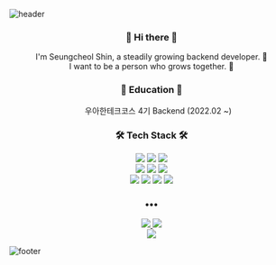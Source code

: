 ![header](https://capsule-render.vercel.app/api?type=waving&color=gradient&height=200&section=header&text=Seung%20Cheol's%20GitHub&fontSize=30)

<!--
**sc0116/sc0116** is a ✨ _special_ ✨ repository because its `README.md` (this file) appears on your GitHub profile.

Here are some ideas to get you started:

- 🔭 I’m currently working on ...
- 🌱 I’m currently learning ...
- 👯 I’m looking to collaborate on ...
- 🤔 I’m looking for help with ...
- 💬 Ask me about ...
- 📫 How to reach me: ...
- 😄 Pronouns: ...
- ⚡ Fun fact: ...
-->

<h3 align="center">👋 Hi there 👋</h3>
<p align="center">
I'm Seungcheol Shin, a steadily growing backend developer. 🌱 <br>
I want to be a person who grows together. 🌳
</p>

<h3 align="center">📖 Education 📖</h3>
<ul align="center">
우아한테크코스 4기 Backend (2022.02 ~)
</ul>

<h3 align="center">🛠 Tech Stack 🛠</h3>
<p align="center">
  <img src="https://img.shields.io/badge/Java-007396?style=flat&logo=Java&logoColor=white"/>
  <img src="https://img.shields.io/badge/JavaScript-F7DF1E?style=flat&logo=JavaScript&logoColor=white"/> 
  <img src="https://img.shields.io/badge/Python-3776AB?style=flat&logo=Python&logoColor=white"/>
  <br>
  <img src="https://img.shields.io/badge/Spring-6DB33F?style=flat&logo=Spring&logoColor=white"/>
  <img src="https://img.shields.io/badge/Spring Boot-6DB33F?style=flat&logo=SpringBoot&logoColor=white"/>
  <img src="https://img.shields.io/badge/Spring Security-6DB33F?style=flat&logo=SpringSecurity&logoColor=white"/>
  <br>
  <img src="https://img.shields.io/badge/MySQL-4479A1?style=flat&logo=MySQL&logoColor=white"/>
  <img src="https://img.shields.io/badge/MariaDB-003545?style=flat&logo=MariaDB&logoColor=white"/>
  <img src="https://img.shields.io/badge/GitHub-181717?style=flat&logo=GitHub&logoColor=white"/>
  <img src="https://img.shields.io/badge/Git-F05032?style=flat&logo=Git&logoColor=white"/>
</p>

<h3 align="center">•••</h3>
<p align="center">
  <a href="https://velog.io/@sc_shin">
    <img src="https://img.shields.io/badge/Tech%20Blog-11B48A?style=flat&logo=Vimeo&logoColor=white&link=https://velog.io/@sc_shin"/>
  </a>
  <a href="mailto:ssc6839@gmail.com">
    <img src="https://img.shields.io/badge/Gmail-EA4335?style=flat&logo=Gmail&logoColor=white&link=mailto:ssc6839@gmail.com"/>
  </a>
  <br>
  <a href="https://hits.seeyoufarm.com">
    <img src="https://hits.seeyoufarm.com/api/count/incr/badge.svg?url=https%3A%2F%2Fgithub.com%2Fsc0116&count_bg=%2379C83D&title_bg=%23555555&icon=&icon_color=%23E7E7E7&title=VISIT&edge_flat=false"/>
  </a>
</p>

![footer](https://capsule-render.vercel.app/api?type=waving&color=gradient&height=200&section=footer)

